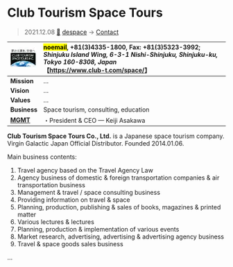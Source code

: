 # Club Tourism Space Tours
> 2021.12.08 [🚀](../../index/index.md) [despace](../index.md) → [Contact](../contact.md)

|[![](../f/contact/c/ctst_logo1_thumb.webp)](../f/contact/c/ctst_logo1.webp)|<mark>noemail</mark>, +81(3)4335-1800, Fax: +81(3)5323-3992;<br> *Shinjuku Island Wing, 6-3-1 Nishi-Shinjuku, Shinjuku-ku, Tokyo 160-8308, Japan*<br> 【<https://www.club-t.com/space/>】|
|:-|:-|
|**Mission**|…|
|**Vision**|…|
|**Values**|…|
|**Business**|Space tourism, consulting, education|
|**[MGMT](../mgmt.md)**|・President & CEO — Keiji Asakawa|

**Club Tourism Space Tours Co., Ltd.** is a Japanese space tourism company. Virgin Galactic Japan Official Distributor. Founded 2014.01.06.

Main business contents:

   1. Travel agency based on the Travel Agency Law
   1. Agency business of domestic & foreign transportation companies & air transportation business
   1. Management & travel / space consulting business
   1. Providing information on travel & space
   1. Planning, production, publishing & sales of books, magazines & printed matter
   1. Various lectures & lectures
   1. Planning, production & implementation of various events
   1. Market research, advertising, advertising & advertising agency business
   1. Travel & space goods sales business

<p style="page-break-after:always"> </p>

…
